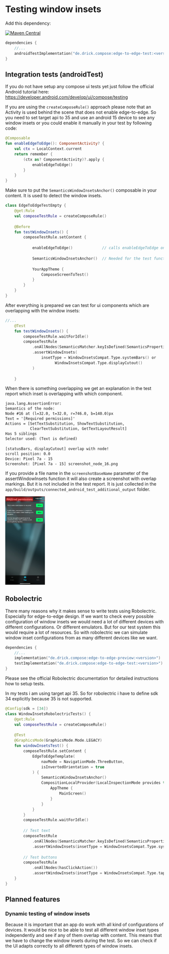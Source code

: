 # Testing window insets

Add this dependency:

[![Maven Central](https://img.shields.io/maven-central/v/de.drick.compose/edge-to-edge-test.svg)](https://mvnrepository.com/artifact/de.drick.compose/edge-to-edge-test)

```kotlin
dependencies {
    //...
    androidTestImplementation("de.drick.compose:edge-to-edge-test:<version>")
}
```

## Integration tests (androidTest)

If you do not have setup any compose ui tests yet just follow the official Android tutorial here: https://developer.android.com/develop/ui/compose/testing

If you are using the `createComposeRule()` approach please note that an Activity is used behind the scene that does not enable edge-to-edge. So you need to set target api to 35 and use an android 15 device to see any window insets or you could enable it manually in your test by following code:

```kotlin
@Composable
fun enableEdgeToEdge(): ComponentActivity? {
    val ctx = LocalContext.current
    return remember {
        (ctx as? ComponentActivity)?.apply { 
            enableEdgeToEdge()
        }
    }
}
```

Make sure to put the `SemanticsWindowInsetsAnchor()` composable in your content. It is used to detect the window insets.

```kotlin
class EdgeToEdgeTestEmpty {
    @get:Rule
    val composeTestRule = createComposeRule()

    @Before
    fun testWindowInsets() {
        composeTestRule.setContent {
            
            enableEdgeToEdge()             // calls enableEdgeToEdge on the activity
            
            SemanticsWindowInsetsAnchor()  // Needed for the test function to detect the WindowInsets
            
            YourAppTheme {
                ComposeScreenToTest()
            }
        }
    }
}
```

After everything is prepared we can test for ui components which are overlapping with the window insets:

```kotlin
//...
    @Test
    fun testWindowInsets() {
        composeTestRule.waitForIdle()
        composeTestRule
            .onAllNodes(SemanticsMatcher.keyIsDefined(SemanticsProperties.Text))
            .assertWindowInsets(
                insetType = WindowInsetsCompat.Type.systemBars() or
                      WindowInsetsCompat.Type.displayCutout()
            )
        
    }
```

When there is something overlapping we get an explanation in the test report which inset is overlapping with which component.

```plaintext[]
java.lang.AssertionError:
Semantics of the node:
Node #16 at (l=32.0, t=32.0, r=746.0, b=140.0)px
Text = '[Required permissions]'
Actions = [SetTextSubstitution, ShowTextSubstitution, 
           ClearTextSubstitution, GetTextLayoutResult]
Has 5 siblings
Selector used: (Text is defined)

[statusBars, displayCutout] overlap with node!
scroll position: 0.0
Device: Pixel 7a - 15
Screenshot: [Pixel 7a - 15] screenshot_node_16.png
```

If you provide a file name in the `screenshotBaseName` parameter of the assertWindowInsets function it will also create a screenshot with overlap markings. But it is not included in the test report. It is just collected in the `app/build/outputs/connected_android_test_additional_output` folder.

<img alt="Sample overlapping problem" src="../docu/overlap_test_statusbar_overlap.webp" width="25%"/>

## Robolectric

There many reasons why it makes sense to write tests using Robolectric. Especially for edge-to-edge design. If we want to check every possible configuration of window insets we would need a lot of different devices with different configurations. Or different emulators. But for our test system this would require a lot of resources. So with robolectric we can simulate window inset configurations from as many different devices like we want.

```kotlin
dependencies {
    //...
    implementation("de.drick.compose:edge-to-edge-preview:<version>")
    testImplementation("de.drick.compose:edge-to-edge-test:<version>")
}
```

Please see the official Robolectric documentation for detailed instructions how to setup tests. 

In my tests i am using target api 35. So for robolectric i have to define sdk 34 explicitly because 35 is not supported.

```kotlin
@Config(sdk = [34])
class WindowInsetsRobolectricTests() {
    @get:Rule
    val composeTestRule = createComposeRule()

    @Test
    @GraphicsMode(GraphicsMode.Mode.LEGACY)
    fun windowInsetsTest() {
        composeTestRule.setContent {
            EdgeToEdgeTemplate(
                navMode = NavigationMode.ThreeButton,
                isInvertedOrientation = true
            ) {
                SemanticsWindowInsetsAnchor()
                CompositionLocalProvider(LocalInspectionMode provides true) {
                    AppTheme {
                        MainScreen()
                    }
                }
            }
        }
        composeTestRule.waitForIdle()

        // Test text
        composeTestRule
            .onAllNodes(SemanticsMatcher.keyIsDefined(SemanticsProperties.Text))
            .assertWindowInsets(insetType = WindowInsetsCompat.Type.systemBars() or WindowInsetsCompat.Type.displayCutout())

        // Test buttons
        composeTestRule
            .onAllNodes(hasClickAction())
            .assertWindowInsets(insetType = WindowInsetsCompat.Type.tappableElement())
    }
}
```


## Planned features

### Dynamic testing of window insets
Because it is important that an app do work with all kind of configurations of devices. It would be nice to be able to test all different window inset types independently and see if any of them overlap with content.
This means that we have to change the window insets during the test. So we can check if the UI adapts correctly to all different types of window insets.
